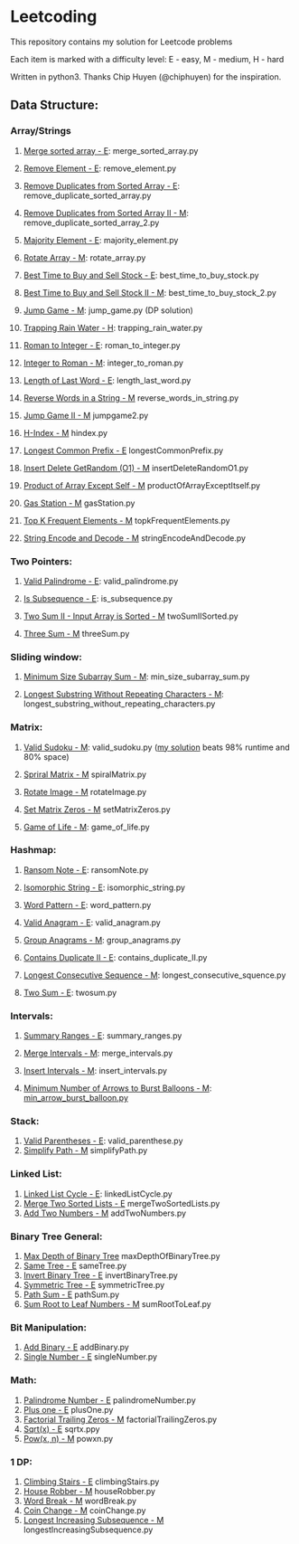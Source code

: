 # Leetcoding

This repository contains my solution for Leetcode problems

Each item is marked with a difficulty level: 
E - easy, 
M - medium,
H - hard

Written in python3. Thanks Chip Huyen (@chiphuyen) for the inspiration.

Data Structure:
----------------

### Array/Strings

1. [Merge sorted array - E](https://leetcode.com/problems/merge-sorted-array/?envType=study-plan-v2&envId=top-interview-150): merge_sorted_array.py

2. [Remove Element - E](https://leetcode.com/problems/remove-element/?envType=study-plan-v2&envId=top-interview-150): remove_element.py

3. [Remove Duplicates from Sorted Array - E](https://leetcode.com/problems/remove-duplicates-from-sorted-array/?envType=study-plan-v2&envId=top-interview-150): remove_duplicate_sorted_array.py

4. [Remove Duplicates from Sorted Array II - M](https://leetcode.com/problems/remove-duplicates-from-sorted-array-ii/?envType=study-plan-v2&envId=top-interview-150): remove_duplicate_sorted_array_2.py

5. [Majority Element - E](https://leetcode.com/problems/majority-element/?envType=study-plan-v2&envId=top-interview-150): majority_element.py

6. [Rotate Array - M](https://leetcode.com/problems/rotate-array/description/?envType=study-plan-v2&envId=top-interview-150): rotate_array.py

7. [Best Time to Buy and Sell Stock - E](https://leetcode.com/problems/best-time-to-buy-and-sell-stock/?envType=study-plan-v2&envId=top-interview-150): best_time_to_buy_stock.py

8. [Best Time to Buy and Sell Stock II - M](https://leetcode.com/problems/best-time-to-buy-and-sell-stock/?envType=study-plan-v2&envId=top-interview-150): best_time_to_buy_stock_2.py

9. [Jump Game - M](https://leetcode.com/problems/jump-game/?envType=study-plan-v2&envId=top-interview-150): jump_game.py (DP solution)

10. [Trapping Rain Water - H](https://leetcode.com/problems/trapping-rain-water/?envType=study-plan-v2&envId=top-interview-150): trapping_rain_water.py

11. [Roman to Integer - E](https://leetcode.com/problems/roman-to-integer/?envType=study-plan-v2&envId=top-interview-150): roman_to_integer.py

12. [Integer to Roman - M](https://leetcode.com/problems/integer-to-roman/?envType=study-plan-v2&envId=top-interview-150): integer_to_roman.py

13. [Length of Last Word - E](https://leetcode.com/problems/length-of-last-word/?envType=study-plan-v2&envId=top-interview-150): length_last_word.py

14. [Reverse Words in a String - M](https://leetcode.com/problems/reverse-words-in-a-string/description/?envType=study-plan-v2&envId=top-interview-150) reverse_words_in_string.py

15. [Jump Game II - M](https://leetcode.com/problems/jump-game-ii/?envType=study-plan-v2&envId=top-interview-150) jumpgame2.py
    
17. [H-Index - M](https://leetcode.com/problems/h-index/?envType=study-plan-v2&envId=top-interview-150) hindex.py
    
18. [Longest Common Prefix - E](https://leetcode.com/problems/longest-common-prefix/?envType=study-plan-v2&envId=top-interview-150) longestCommonPrefix.py
19. [Insert Delete GetRandom (O1) - M](https://leetcode.com/problems/insert-delete-getrandom-o1/?envType=study-plan-v2&envId=top-interview-150) insertDeleteRandomO1.py
20. [Product of Array Except Self - M](https://leetcode.com/problems/product-of-array-except-self/description/?envType=study-plan-v2&envId=top-interview-150) productOfArrayExceptItself.py
21. [Gas Station - M](https://leetcode.com/problems/gas-station/?envType=study-plan-v2&envId=top-interview-150) gasStation.py
22. [Top K Frequent Elements - M](https://leetcode.com/problems/top-k-frequent-elements/description/) topkFrequentElements.py
23. [String Encode and Decode - M](https://neetcode.io/problems/string-encode-and-decode) stringEncodeAndDecode.py


### Two Pointers:

1. [Valid Palindrome - E](https://leetcode.com/problems/valid-palindrome/?envType=study-plan-v2&envId=top-interview-150): valid_palindrome.py

2. [Is Subsequence - E](https://leetcode.com/problems/is-subsequence/?envType=study-plan-v2&envId=top-interview-150): is_subsequence.py
3. [Two Sum II - Input Array is Sorted - M](https://leetcode.com/problems/two-sum-ii-input-array-is-sorted/description/?envType=study-plan-v2&envId=top-interview-150) twoSumIISorted.py
4. [Three Sum - M](https://leetcode.com/problems/3sum/) threeSum.py 

### Sliding window:

1. [Minimum Size Subarray Sum - M](https://leetcode.com/problems/minimum-size-subarray-sum/): min_size_subarray_sum.py

2. [Longest Substring Without Repeating Characters - M](https://leetcode.com/problems/longest-substring-without-repeating-characters/description/?envType=study-plan-v2&envId=top-interview-150): longest_substring_without_repeating_characters.py

### Matrix:

1. [Valid Sudoku - M](https://leetcode.com/problems/valid-sudoku/): valid_sudoku.py ([my solution](https://leetcode.com/problems/valid-sudoku/solutions/3839277/python3-solution-beats-98-runtime-and-80-space/) beats 98% runtime and 80% space)
2. [Spriral Matrix - M](https://leetcode.com/problems/spiral-matrix/?envType=study-plan-v2&envId=top-interview-150) spiralMatrix.py
3. [Rotate Image - M](https://leetcode.com/problems/rotate-image/?envType=study-plan-v2&envId=top-interview-150) rotateImage.py
4. [Set Matrix Zeros - M](https://leetcode.com/problems/set-matrix-zeroes/?envType=study-plan-v2&envId=top-interview-150) setMatrixZeros.py

5. [Game of Life - M](https://leetcode.com/problems/game-of-life/): game_of_life.py

### Hashmap:

1. [Ransom Note - E](https://leetcode.com/problems/ransom-note/): ransomNote.py

2. [Isomorphic String - E](https://leetcode.com/problems/isomorphic-strings/): isomorphic_string.py

3. [Word Pattern - E](https://leetcode.com/problems/word-pattern/): word_pattern.py

4. [Valid Anagram - E](https://leetcode.com/problems/valid-anagram/): valid_anagram.py

5. [Group Anagrams - M](https://leetcode.com/problems/group-anagrams/): group_anagrams.py

6. [Contains Duplicate II - E](https://leetcode.com/problems/contains-duplicate-ii/): contains_duplicate_II.py

7. [Longest Consecutive Sequence - M](https://leetcode.com/problems/longest-consecutive-sequence/): longest_consecutive_squence.py

8. [Two Sum - E](https://leetcode.com/problems/two-sum/?envType=study-plan-v2&envId=top-interview-150): twosum.py 

### Intervals:

1. [Summary Ranges - E](https://leetcode.com/problems/summary-ranges/): summary_ranges.py

2. [Merge Intervals - M](https://leetcode.com/problems/merge-intervals/): merge_intervals.py

3. [Insert Intervals - M](https://leetcode.com/problems/insert-interval/): insert_intervals.py

4. [Minimum Number of Arrows to Burst Balloons - M](https://leetcode.com/problems/minimum-number-of-arrows-to-burst-balloons/): [min_arrow_burst_balloon.py](https://github.com/Ph1n-Pham/leetcoding/blob/main/min_arrow_burst_balloon.py)

### Stack:

1. [Valid Parentheses - E](https://leetcode.com/problems/valid-parentheses/): valid_parenthese.py
2. [Simplify Path - M](https://leetcode.com/problems/simplify-path/description/?envType=study-plan-v2&envId=top-interview-150) simplifyPath.py

### Linked List:

1. [Linked List Cycle - E](https://leetcode.com/problems/linked-list-cycle/description/?envType=study-plan-v2&envId=top-interview-150): linkedListCycle.py
2. [Merge Two Sorted Lists - E](https://leetcode.com/problems/merge-two-sorted-lists/description/?envType=study-plan-v2&envId=top-interview-150) mergeTwoSortedLists.py
3. [Add Two Numbers - M](https://leetcode.com/problems/add-two-numbers/description/?envType=study-plan-v2&envId=top-interview-150) addTwoNumbers.py 

### Binary Tree General:

1. [Max Depth of Binary Tree](https://leetcode.com/problems/maximum-depth-of-binary-tree/description/?envType=study-plan-v2&envId=top-interview-150) maxDepthOfBinaryTree.py
2. [Same Tree - E](https://leetcode.com/problems/same-tree/?envType=study-plan-v2&envId=top-interview-150) sameTree.py
3. [Invert Binary Tree - E](https://leetcode.com/problems/invert-binary-tree/description/?envType=study-plan-v2&envId=top-interview-150) invertBinaryTree.py
4. [Symmetric Tree - E](https://leetcode.com/problems/symmetric-tree/description/?envType=study-plan-v2&envId=top-interview-150) symmetricTree.py
5. [Path Sum - E](https://leetcode.com/problems/path-sum/?envType=study-plan-v2&envId=top-interview-150) pathSum.py
6. [Sum Root to Leaf Numbers - M](https://leetcode.com/problems/sum-root-to-leaf-numbers/description/?envType=study-plan-v2&envId=top-interview-150) sumRootToLeaf.py

### Bit Manipulation:

1. [Add Binary - E](https://leetcode.com/problems/add-binary/?envType=study-plan-v2&envId=top-interview-150) addBinary.py
2. [Single Number - E](https://leetcode.com/problems/single-number/description/?envType=study-plan-v2&envId=top-interview-150) singleNumber.py

### Math:

1. [Palindrome Number - E](https://leetcode.com/problems/palindrome-number/?envType=study-plan-v2&envId=top-interview-150) palindromeNumber.py
2. [Plus one - E](https://leetcode.com/problems/plus-one/description/?envType=study-plan-v2&envId=top-interview-150) plusOne.py
3. [Factorial Trailing Zeros - M](https://leetcode.com/problems/factorial-trailing-zeroes/description/?envType=study-plan-v2&envId=top-interview-150) factorialTrailingZeros.py
4. [Sqrt(x) - E](https://leetcode.com/problems/sqrtx/?envType=study-plan-v2&envId=top-interview-150) sqrtx.ppy
5. [Pow(x, n) - M](https://leetcode.com/problems/powx-n/description/?envType=study-plan-v2&envId=top-interview-150) powxn.py

### 1 DP:

1. [Climbing Stairs - E](https://leetcode.com/problems/climbing-stairs/description/?envType=study-plan-v2&envId=top-interview-150) climbingStairs.py
2. [House Robber - M](https://leetcode.com/problems/house-robber/?envType=study-plan-v2&envId=top-interview-150) houseRobber.py
3. [Word Break - M](https://leetcode.com/problems/word-break/?envType=study-plan-v2&envId=top-interview-150) wordBreak.py
4. [Coin Change - M](https://leetcode.com/problems/coin-change/submissions/1377877565/?envType=study-plan-v2&envId=top-interview-150) coinChange.py
5. [Longest Increasing Subsequence - M](https://leetcode.com/problems/longest-increasing-subsequence/description/?envType=study-plan-v2&envId=top-interview-150) longestIncreasingSubsequence.py
